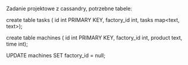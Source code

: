 Zadanie projektowe z cassandry, potrzebne tabele:



create table tasks ( id int PRIMARY KEY, factory_id int,  tasks map<text, text>);

create table machines ( id int PRIMARY KEY, factory_id int, product text, time int);



UPDATE machines
SET factory_id = null;

